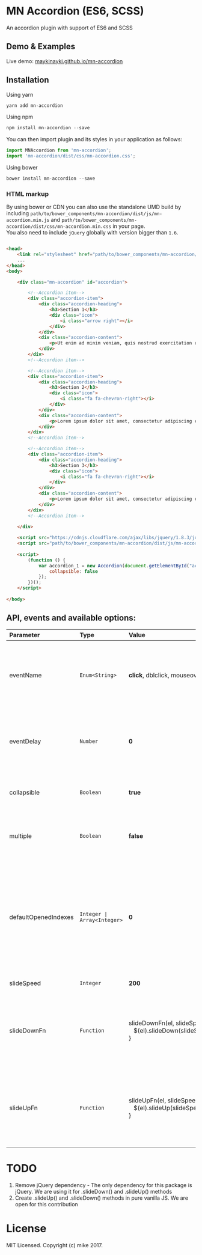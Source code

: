 MN Accordion (ES6, SCSS)
============

An accordion plugin with support of ES6 and SCSS

## Demo & Examples

Live demo: [maykinayki.github.io/mn-accordion](http://maykinayki.github.io/mn-accordion/)


## Installation

Using yarn

```js
yarn add mn-accordion
```

Using npm

```js
npm install mn-accordion --save
```

You can then import plugin and its styles in your application as follows:

```js
import MNAccordion from 'mn-accordion';
import 'mn-accordion/dist/css/mn-accordion.css';
```

Using bower

```js
bower install mn-accordion --save
```

### HTML markup

By using bower or CDN you can also use the standalone UMD build by including `path/to/bower_components/mn-accordion/dist/js/mn-accordion.min.js` and `path/to/bower_components/mn-accordion/dist/css/mn-accordion.min.css` in your page.
 <br>
 You also need to include `jQuery` globally with version bigger than `1.6`.

```html

<head>
    <link rel="stylesheet" href="path/to/bower_components/mn-accordion/dist/css/mn-accordion.min.css">
    ...
</head>
<body>

    <div class="mn-accordion" id="accordion">

        <!--Accordion item-->
        <div class="accordion-item">
            <div class="accordion-heading">
                <h3>Section 1</h3>
                <div class="icon">
                    <i class="arrow right"></i>
                </div>
            </div>
            <div class="accordion-content">
                <p>Ut enim ad minim veniam, quis nostrud exercitation ullamco laboris nisi ut aliquip ex ea commodo consequat. Duis aute irure dolor in reprehenderit in voluptate velit esse cillum dolore eu fugiat nulla pariatur.</p>
            </div>
        </div>
        <!--Accordion item-->

        <!--Accordion item-->
        <div class="accordion-item">
            <div class="accordion-heading">
                <h3>Section 2</h3>
                <div class="icon">
                    <i class="fa fa-chevron-right"></i>
                </div>
            </div>
            <div class="accordion-content">
                <p>Lorem ipsum dolor sit amet, consectetur adipiscing elit, sed do eiusmod tempor incididunt ut labore et dolore magna aliqua. Ut enim ad minim veniam, quis nostrud exercitation ullamco laboris nisi ut aliquip ex ea commodo consequat. Duis aute irure dolor in reprehenderit in voluptate velit esse cillum dolore eu fugiat nulla pariatur.</p>
            </div>
        </div>
        <!--Accordion item-->

        <!--Accordion item-->
        <div class="accordion-item">
            <div class="accordion-heading">
                <h3>Section 3</h3>
                <div class="icon">
                    <i class="fa fa-chevron-right"></i>
                </div>
            </div>
            <div class="accordion-content">
                <p>Lorem ipsum dolor sit amet, consectetur adipiscing elit, sed do eiusmod tempor incididunt ut labore et dolore magna aliqua. Ut enim ad minim veniam, quis nostrud exercitation ullamco laboris nisi ut aliquip ex ea commodo consequat. Duis aute irure dolor in reprehenderit in voluptate velit esse cillum dolore eu fugiat nulla pariatur.</p>
            </div>
        </div>
        <!--Accordion item-->

    </div>
    
    <script src="https://cdnjs.cloudflare.com/ajax/libs/jquery/1.8.3/jquery.js"></script>
    <script src="path/to/bower_components/mn-accordion/dist/js/mn-accordion.min.js"></script>
    
    <script>
        (function () {
            var accordion_1 = new Accordion(document.getElementById("accordion"), {
                collapsible: false
            });
        })();
    </script>
    
</body>

```

## API, events and available options:

| Parameter | Type | Value | Description |
|:---|:---|:---|:---|
| eventName | `Enum<String>` | **click**, dblclick, mouseover  | Accordion item will slide down and up based on the event. Supports all HTML DOM Events |
| eventDelay | `Number` | **0** | Delay the event untill given milliseconds, usefull if eventName is mouseover |
| collapsible | `Boolean` | **true** | Enable all accordion items can be closed at once |
| multiple | `Boolean` | **false** | Enable multiple accordion item can be opened at once |
| defaultOpenedIndexes | `Integer \| Array<Integer>` | **0** | Make accordion item default opened with given index. Pass **-1** for close all items as default. Array of indexes accepted if *multiple* option is *true*|
| slideSpeed | `Integer` | **200** | Slide up and down speed |
| slideDownFn | `Function` | slideDownFn(el, slideSpeed){ <br> &nbsp;&nbsp;&nbsp;$(el).slideDown(slideSpeed); <br>} | Slide down function. We are using jQuery *slideDown* as default. You can override it if you are not using jQuery |
| slideUpFn | `Function` | slideUpFn(el, slideSpeed){ <br> &nbsp;&nbsp;&nbsp;$(el).slideUp(slideSpeed); <br>} | Slide down function. We are using jQuery *slideUp* as default. You can override it if you are not using jQuery |

# TODO

1. Remove jQuery dependency - The only dependency for this package is jQuery. We are using it for .slideDown() and .slideUp() methods
2. Create .slideUp() and .slideDown() methods in pure vanilla JS. We are open for this contribution

# License

MIT Licensed. Copyright (c) mike 2017.
